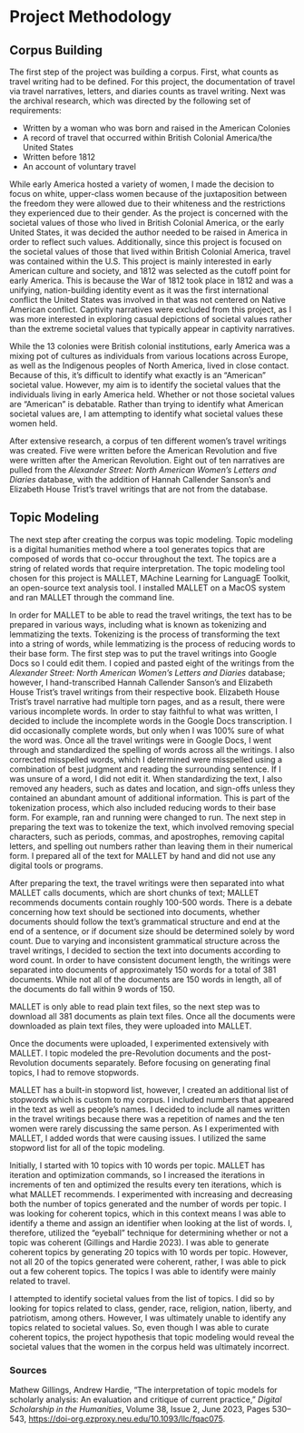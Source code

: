 # Project Methodology

## Corpus Building

The first step of the project was building a corpus. First, what counts as travel writing had to be defined. For this project, the documentation of travel via travel narratives, letters, and diaries counts as travel writing. Next was the archival research, which was directed by the following set of requirements:

- Written by a woman who was born and raised in the American Colonies
- A record of travel that occurred within British Colonial America/the United States
- Written before 1812
- An account of voluntary travel

While early America hosted a variety of women, I made the decision to focus on white, upper-class women because of the juxtaposition between the freedom they were allowed due to their whiteness and the restrictions they experienced due to their gender. As the project is concerned with the societal values of those who lived in British Colonial America, or the early United States, it was decided the author needed to be raised in America in order to reflect such values. Additionally, since this project is focused on the societal values of those that lived within British Colonial America, travel was contained within the U.S. This project is mainly interested in early American culture and society, and 1812 was selected as the cutoff point for early America. This is because the War of 1812 took place in 1812 and was a unifying, nation-building identity event as it was the first international conflict the United States was involved in that was not centered on Native American conflict. Captivity narratives were excluded from this project, as I was more interested in exploring casual depictions of societal values rather than the extreme societal values that typically appear in captivity narratives.

While the 13 colonies were British colonial institutions, early America was a mixing pot of cultures as individuals from various locations across Europe, as well as the Indigenous peoples of North America, lived in close contact. Because of this, it’s difficult to identify what exactly is an “American” societal value. However, my aim is to identify the societal values that the individuals living in early America held. Whether or not those societal values are “American” is debatable. Rather than trying to identify what American societal values are, I am attempting to identify what societal values these women held.

  After extensive research, a corpus of ten different women’s travel writings was created. Five were written before the American Revolution and five were written after the American Revolution. Eight out of ten narratives are pulled from the *Alexander Street: North American Women’s Letters and Diaries* database, with the addition of Hannah Callender Sanson’s and Elizabeth House Trist’s travel writings that are not from the database.

## Topic Modeling

The next step after creating the corpus was topic modeling. Topic modeling is a digital humanities method where a tool generates topics that are composed of words that co-occur throughout the text. The topics are a string of related words that require interpretation. The topic modeling tool chosen for this project is MALLET, MAchine Learning for LanguagE Toolkit, an open-source text analysis tool. I installed MALLET on a MacOS system and ran MALLET through the command line. 

In order for MALLET to be able to read the travel writings, the text has to be prepared in various ways, including what is known as tokenizing and lemmatizing the texts. Tokenizing is the process of transforming the text into a string of words, while lemmatizing is the process of reducing words to their base form. The first step was to put the travel writings into Google Docs so I could edit them. I copied and pasted eight of the writings from the *Alexander Street: North American Women’s Letters and Diaries* database; however, I hand-transcribed Hannah Callender Sanson’s and Elizabeth House Trist’s travel writings from their respective book. Elizabeth House Trist’s travel narrative had multiple torn pages, and as a result, there were various incomplete words. In order to stay faithful to what was written, I decided to include the incomplete words in the Google Docs transcription. I did occasionally complete words, but only when I was 100% sure of what the word was. Once all the travel writings were in Google Docs, I went through and standardized the spelling of words across all the writings. I also corrected misspelled words, which I determined were misspelled using a combination of best judgment and reading the surrounding sentence. If I was unsure of a word, I did not edit it. When standardizing the text, I also removed any headers, such as dates and location, and sign-offs unless they contained an abundant amount of additional information. This is part of the tokenization process, which also included reducing words to their base form. For example, ran and running were changed to run. The next step in preparing the text was to tokenize the text, which involved removing special characters, such as periods, commas, and apostrophes, removing capital letters, and spelling out numbers rather than leaving them in their numerical form. I prepared all of the text for MALLET by hand and did not use any digital tools or programs.

After preparing the text, the travel writings were then separated into what MALLET calls documents, which are short chunks of text; MALLET recommends documents contain roughly 100-500 words. There is a debate concerning how text should be sectioned into documents, whether documents should follow the text’s grammatical structure and end at the end of a sentence, or if document size should be determined solely by word count. Due to varying and inconsistent grammatical structure across the travel writings, I decided to section the text into documents according to word count. In order to have consistent document length, the writings were separated into documents of approximately 150 words for a total of 381 documents. While not all of the documents are 150 words in length, all of the documents do fall within 9 words of 150. 

MALLET is only able to read plain text files, so the next step was to download all 381 documents as plain text files. Once all the documents were downloaded as plain text files, they were uploaded into MALLET.

Once the documents were uploaded, I experimented extensively with MALLET. I topic modeled the pre-Revolution documents and the post-Revolution documents separately. Before focusing on generating final topics, I had to remove stopwords.

MALLET has a built-in stopword list, however, I created an additional list of stopwords which is custom to my corpus. I included numbers that appeared in the text as well as people’s names. I decided to include all names written in the travel writings because there was a repetition of names and the ten women were rarely discussing the same person. As I experimented with MALLET, I added words that were causing issues. I utilized the same stopword list for all of the topic modeling.

Initially, I started with 10 topics with 10 words per topic. MALLET has iteration and optimization commands, so I increased the iterations in increments of ten and optimized the results every ten iterations, which is what MALLET recommends. I experimented with increasing and decreasing both the number of topics generated and the number of words per topic. I was looking for coherent topics, which in this context means I was able to identify a theme and assign an identifier when looking at the list of words. I, therefore, utilized the “eyeball” technique for determining whether or not a topic was coherent (Gillings and Hardie 2023). I was able to generate coherent topics by generating 20 topics with 10 words per topic. However, not all 20 of the topics generated were coherent, rather, I was able to pick out a few coherent topics. The topics I was able to identify were mainly related to travel.

I attempted to identify societal values from the list of topics. I did so by looking for topics related to class, gender, race, religion, nation, liberty, and patriotism, among others. However, I was ultimately unable to identify any topics related to societal values. So, even though I was able to curate coherent topics, the project hypothesis that topic modeling would reveal the societal values that the women in the corpus held was ultimately incorrect.

### Sources

Mathew Gillings, Andrew Hardie, “The interpretation of topic models for scholarly analysis: An evaluation and critique of current practice,” *Digital Scholarship in the Humanities*, Volume 38, Issue 2, June 2023, Pages 530–543, https://doi-org.ezproxy.neu.edu/10.1093/llc/fqac075.
